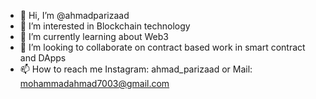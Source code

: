 - 👋 Hi, I’m @ahmadparizaad
- 👀 I’m interested in Blockchain technology
- 🌱 I’m currently learning about Web3
- 💞️ I’m looking to collaborate on contract based work in smart contract and DApps
- 📫 How to reach me Instagram: ahmad_parizaad or Mail: mohammadahmad7003@gmail.com

<!---
ahmadparizaad/ahmadparizaad is a ✨ special ✨ repository because its `README.md` (this file) appears on your GitHub profile.
You can click the Preview link to take a look at your changes.
--->
